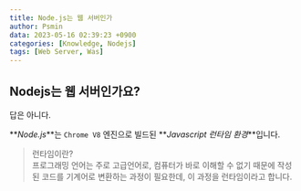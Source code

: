 ```yaml
---
title: Node.js는 웹 서버인가
author: Psmin
data: 2023-05-16 02:39:23 +0900
categories: [Knowledge, Nodejs]
tags: [Web Server, Was]
---
```


## Nodejs는 웹 서버인가요?

답은 아니다.

**_Node.js_**는 `Chrome V8` 엔진으로 빌드된 **_Javascript 런타임 환경_**입니다.

> 런타임이란?  
> 프로그래밍 언어는 주로 고급언어로, 컴퓨터가 바로 이해할 수 없기 때문에 작성된 코드를 기계어로 변환하는 과정이 필요한데, 이 과정을 런타임이라고 합니다.

